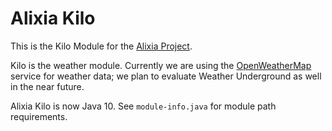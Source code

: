# Alixia Kilo

This is the Kilo Module for the [Alixia Project](https://github.com/markhull/Alixia).

Kilo is the weather module. Currently we are using the [OpenWeatherMap](https://openweathermap.org) service for weather data; we plan to evaluate Weather Underground as well in the near future.

Alixia Kilo is now Java 10. See `module-info.java` for module path requirements.
